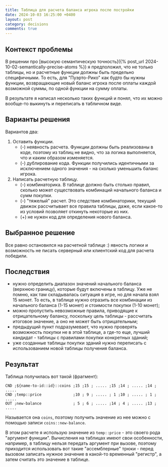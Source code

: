 ```yaml
---
title: Таблица для расчета баланса игрока после постройки
date: 2024-10-03 16:25:00 +0400
layout: post
category: decisions
comments: true
---
```


## Контекст проблемы

В решении про [высокую семантическую точность]({% post_url 2024-10-02-semantically-precise-atoms %})
я предположил, что не только таблицы, но и расчетные функции должны быть предельно специфичными. 
То есть, для "Пуэрто-Рико" как будто бы нужны функции, возвращающие новый баланс игрока после 
оплаты каждой возможной суммы, по одной функции на сумму оплаты.

В результате я написал несколько таких функций и понял, что их можно вообще-то выкинуть и переписать в
табличном виде.

## Варианты решения

Вариантов два:

1. Оставить функции. 
    - (-) неявность расчета. Функции должны быть реализованы в коде, поэтому из таблиц не видно, что
      за логика выполняется, что и каким образом изменяется.
    - (-) дублирование кода. Функции получились идентичными за исключением одного значения - на сколько
      уменьшить баланс игрока.
2. Написать расчетную таблицу.
    - (-) комбинаторика. В таблице должно быть столько правил, сколько может существовать комбинаций 
      начального баланса и сумм покупки.
    - (-) "тяжелый" расчет. Это следствие комбинаторики, текущий движок рассчитывает все правила таблицы,
      даже, если какое-то из условий позволяет откинуть некоторые из них.
    - (+) не нужен код для определения нового баланса.

## Выбранное решение

Все равно остановился на расчетной таблице :) явность логики и возможность не писать серверный
или клиентский код для расчета победили.

## Последствия

- нужно определить диапазон значений начального баланса (верхнюю границу), которые будут включены в таблицу.
  Уже не помню, как там складывалась ситуация в игре, но для начала взял 15 монет. То есть, в таблице нужно
  отразить все комбинации из начального баланса (1-15 монет) и стоимости покупки (1-10 монет);
- можно пропустить невозможные правила, приводящие к отрицательному балансу, поскольку цель таблицы - 
  рассчитать итоговое значение, а оно не может быть отрицательным;
- предыдущий пункт подразумевает, что нужно проверять возможность покупки не в этой таблице, а где-то еще, 
  лучший кандидат - таблицы с правилами покупки конкретных зданий;
- уже созданные таблицы покупки зданий нужно переписать с использованием новой таблицы получения баланса.

## Результат

Таблица получилась вот такой (фрагмент):

```
CND ;${name-to-id::id}::coins ;15 ;15 ; ..... ;15 ;14 ; ..... ;14 ; .....
CND ;temp::price              ;10 ; 9 ; ..... ; 1 ;10 ; ..... ; 1 ; .....
OUT ;new-balance              ; 5 ; 6 ; ..... ;14 ; 4 ; ..... ;13 ; .....
```

Называется она `coins`, поэтому получить значение из нее можно с помощью записи `coins::new-balance`.

В этом расчете я использую значение из `temp::price` - это своего рода "аргумент функции". Вычисления
на таблицах имеют свои особенности, например, в таблицу нельзя передать аргумент при вызове, поэтому
приходится использовать вот такие "ассемблерные" трюки - перед вызовом записать нужное значение в 
какой-то временный "регистр", а затем считать это значение в таблице.